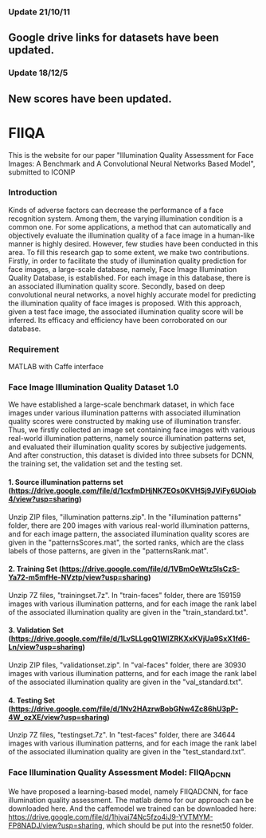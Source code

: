 ### Update 21/10/11
Google drive links for datasets have been updated.
--------------------

### Update 18/12/5
New scores have been updated.
--------------------

# FIIQA
This is the website for our paper "Illumination Quality Assessment for Face Images: A Benchmark and A Convolutional Neural Networks Based Model", submitted to ICONIP

### Introduction
Kinds of adverse factors can decrease the performance of a face recognition system. Among them, the varying illumination condition is a common one. For some applications, a method that can automatically and objectively evaluate the illumination quality of a face image in a human-like manner is highly desired. However, few studies have been conducted in this area. To fill this research gap to some extent, we make two contributions. Firstly, in order to facilitate the study of illumination quality prediction for face images, a large-scale database, namely, Face Image Illumination Quality Database, is established. For each image in this database, there is an associated illumination quality score. Secondly, based on deep convolutional neural networks, a novel highly accurate model for predicting the illumination quality of face images is proposed. With this approach, given a test face image, the associated illumination quality score will be inferred. Its efficacy and efficiency have been corroborated on our database.

### Requirement
MATLAB with Caffe interface

### Face Image Illumination Quality Dataset 1.0
We have established a large-scale benchmark dataset, in which face images under various illumination patterns with associated illumination quality scores were constructed by making use of illumination transfer. Thus, we firstly collected an image set containing face images with various real-world illumination patterns, namely source illumination patterns set, and evaluated their illumination quality scores by subjective judgements. And after construction, this dataset is divided into three subsets for DCNN, the training set, the validation set and the testing set.

#### 1. Source illumination patterns set (https://drive.google.com/file/d/1cxfmDHjNK7EOs0KVHSj9JViFy6UOiob4/view?usp=sharing)
Unzip ZIP files, "illumination patterns.zip". In the "illumination patterns" folder, there are 200 images with various real-world illumination patterns, and for each image pattern, the associated illumination quality scores are given in the "patternsScores.mat", the sorted ranks, which are the class labels of those patterns, are given in the "patternsRank.mat".

#### 2. Training Set (https://drive.google.com/file/d/1VBmOeWtz5lsCzS-Ya72-m5mfHe-NVztp/view?usp=sharing)
Unzip 7Z files, "trainingset.7z". In "train-faces" folder, there are 159159 images with various illumination patterns, and for each image the rank label of the associated illumination quality are given in the "train_standard.txt".

#### 3. Validation Set (https://drive.google.com/file/d/1LvSLLgqQ1WlZRKXxKVjUa9SxX1fd6-Ln/view?usp=sharing)
Unzip ZIP files, "validationset.zip". In "val-faces" folder, there are 30930 images with various illumination patterns, and for each image the rank label of the associated illumination quality are given in the "val_standard.txt".

#### 4. Testing Set (https://drive.google.com/file/d/1Nv2HAzrwBobGNw4Zc86hU3pP-4W_ozXE/view?usp=sharing)
Unzip 7Z files, "testingset.7z". In "test-faces" folder, there are 34644 images with various illumination patterns, and for each image the rank label of the associated illumination quality are given in the "test_standard.txt".

### Face Illumination Quality Assessment Model: FIIQA<sub>DCNN</sub>
We have proposed a learning-based model, namely FIIQADCNN, for face illumination quality assessment. The matlab demo for our approach can be downloaded here. 
And the caffemodel we trained can be downloaded here: https://drive.google.com/file/d/1hjvai74Nc5fzo4iJ9-YVTMYM-FP8NADJ/view?usp=sharing, which should be put into the resnet50 folder.
